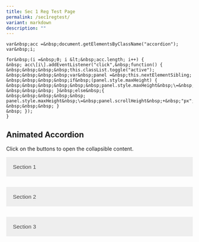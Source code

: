 ```yaml
---
title: Sec 1 Reg Test Page
permalink: /sec1regtest/
variant: markdown
description: ""
---
```

```
var&nbsp;acc =&nbsp;document.getElementsByClassName("accordion");  
var&nbsp;i;  
  
for&nbsp;(i =&nbsp;0; i &lt;&nbsp;acc.length; i++) {  
&nbsp; acc\[i\].addEventListener("click",&nbsp;function() {  
&nbsp;&nbsp;&nbsp;&nbsp;this.classList.toggle("active");  
&nbsp;&nbsp;&nbsp;&nbsp;var&nbsp;panel =&nbsp;this.nextElementSibling;  
&nbsp;&nbsp;&nbsp;&nbsp;if&nbsp;(panel.style.maxHeight) {  
&nbsp;&nbsp;&nbsp;&nbsp;&nbsp;&nbsp;panel.style.maxHeight&nbsp;\=&nbsp;null;  
&nbsp;&nbsp;&nbsp; }&nbsp;else&nbsp;{  
&nbsp;&nbsp;&nbsp;&nbsp;&nbsp; panel.style.maxHeight&nbsp;\=&nbsp;panel.scrollHeight&nbsp;+&nbsp;"px";  
&nbsp;&nbsp;&nbsp; }  
&nbsp; });  
}
```
<style>
.accordion {
  background-color: #eee;
  color: #444;
  cursor: pointer;
  padding: 18px;
  width: 100%;
  border: none;
  text-align: left;
  outline: none;
  font-size: 15px;
  transition: 0.4s;
}

.active, .accordion:hover {
  background-color: #ccc;
}

.panel {
  padding: 0 18px;
  background-color: white;
  max-height: 0;
  overflow: hidden;
  transition: max-height 0.2s ease-out;
}
</style>



<h2>Animated Accordion</h2>
<p>Click on the buttons to open the collapsible content.</p>

<button class="accordion">Section 1</button>
<div class="panel">
  <p>Lorem ipsum dolor sit amet, consectetur adipisicing elit, sed do eiusmod tempor incididunt ut labore et dolore magna aliqua. Ut enim ad minim veniam, quis nostrud exercitation ullamco laboris nisi ut aliquip ex ea commodo consequat.</p>
</div>

<button class="accordion">Section 2</button>
<div class="panel">
  <p>Lorem ipsum dolor sit amet, consectetur adipisicing elit, sed do eiusmod tempor incididunt ut labore et dolore magna aliqua. Ut enim ad minim veniam, quis nostrud exercitation ullamco laboris nisi ut aliquip ex ea commodo consequat.</p>
</div>

<button class="accordion">Section 3</button>
<div class="panel">
  <p>Lorem ipsum dolor sit amet, consectetur adipisicing elit, sed do eiusmod tempor incididunt ut labore et dolore magna aliqua. Ut enim ad minim veniam, quis nostrud exercitation ullamco laboris nisi ut aliquip ex ea commodo consequat.</p>
</div>